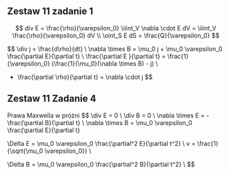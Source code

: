 ## Zestaw 11 zadanie 1
$$
div E = \frac{\rho}{\varepsilon_0}
\iiint_V \nabla \cdot E dV = \iiint_V \frac{\rho}{\varepsilon_0} dV \\
\oint_S E dS = \frac{Q}{\varepsilon_0}
$$

$$
\div j = \frac{d\rho}{dt} \\
\nabla \times B = \mu_0 j + \mu_0 \varepsilon_0 \frac{\partial E}{\partial t} \\
\frac{\partial E }{\partial t} = \frac{1}{\varepsilon_0} (\frac{1}{\mu_0}(\nabla \times B) - j) \\
- \frac{\partial \rho}{\partial t} = \nabla \cdot j
$$

## Zestaw 11 Zadanie 4

Prawa Maxwella w próżni
$$
\div E = 0 \\
\div B = 0 \\
\nabla \times E = - \frac{\partial B}{\partial t} \\
\nabla \times B = \mu_0 \varepsilon_0 \frac{\partial E}{\partial t}


\Delta E = \mu_0 \varepsilon_0 \frac{\partial^2 E}{\partial t^2} \\
v = \frac{1}{\sqrt{\mu_0 \varepsilon_0}} \\

\Delta B = \mu_0 \varepsilon_0 \frac{\partial^2 B}{\partial t^2} \\
$$
